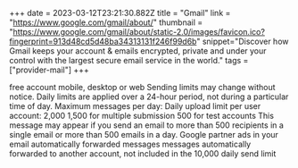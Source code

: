 +++
date = 2023-03-12T23:21:30.882Z
title = "Gmail"
link = "https://www.google.com/gmail/about/"
thumbnail = "https://www.google.com/gmail/about/static-2.0/images/favicon.ico?fingerprint=913d48cd5d48ba34313131f246f99d6b"
snippet="Discover how Gmail keeps your account & emails encrypted, private and under your control with the largest secure email service in the world."
tags = ["provider-mail"]
+++

free account mobile, desktop or web
Sending limits may change without notice. 
Daily limits are applied over a 24-hour period, not during a particular time of day.
Maximum messages per day: 
Daily upload limit per user account: 2,000
1,500 for multiple submission
500 for test accounts
This message may appear if you send an email to more than 500 recipients in a single email or more than 500 emails in a day.
Google partner ads in your email
automatically forwarded messages 
messages automatically forwarded to another account, not included in the 10,000 daily send limit
